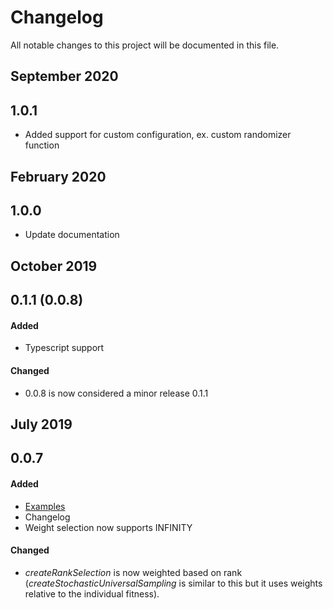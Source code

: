 # Changelog
All notable changes to this project will be documented in this file.

## September 2020
## 1.0.1
- Added support for custom configuration, ex. custom randomizer function

## February 2020
## 1.0.0
- Update documentation

## October 2019
## 0.1.1 (0.0.8)
#### Added
- Typescript support
#### Changed
- 0.0.8 is now considered a minor release 0.1.1

## July 2019
## 0.0.7
#### Added
- [Examples](examples)
- Changelog
- Weight selection now supports INFINITY
#### Changed
- _createRankSelection_ is now weighted based on rank (_createStochasticUniversalSampling_ is similar to this but it uses weights relative to the individual fitness).